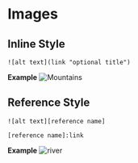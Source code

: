 # Images

## Inline Style
`![alt text](link "optional title")`

**Example**
![Mountains](https://images.unsplash.com/photo-1611605645802-c21be743c321?ixlib=rb-1.2.1&ixid=MnwxMjA3fDB8MHxwaG90by1wYWdlfHx8fGVufDB8fHx8&auto=format&fit=crop&w=1470&q=80 "this is an image of mountains")


## Reference Style
```
![alt text][reference name]

[reference name]:link
```

**Example**
![river][rv]

[rv]: https://images.unsplash.com/photo-1545641203-7d072a14e3b2?ixlib=rb-1.2.1&ixid=MnwxMjA3fDB8MHxwaG90by1wYWdlfHx8fGVufDB8fHx8&auto=format&fit=crop&w=1033&q=80